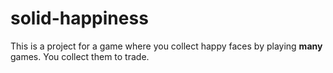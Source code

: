 # solid-happiness

This is a project for a game  where you collect happy faces by playing <b> many </b> games.
You collect them to trade.
